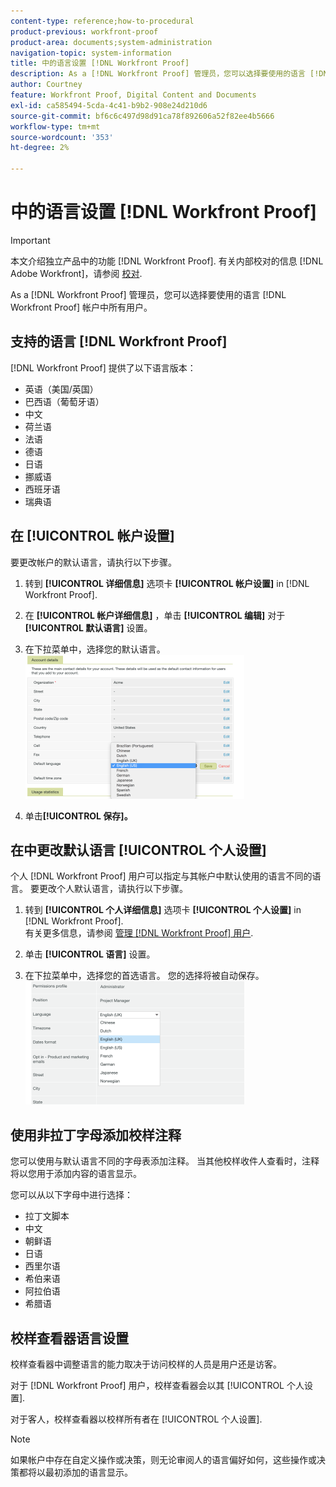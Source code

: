 ```yaml
---
content-type: reference;how-to-procedural
product-previous: workfront-proof
product-area: documents;system-administration
navigation-topic: system-information
title: 中的语言设置 [!DNL Workfront Proof]
description: As a [!DNL Workfront Proof] 管理员，您可以选择要使用的语言 [!DNL Workfront Proof] 帐户中所有用户。
author: Courtney
feature: Workfront Proof, Digital Content and Documents
exl-id: ca585494-5cda-4c41-b9b2-908e24d210d6
source-git-commit: bf6c6c497d98d91ca78f892606a52f82ee4b5666
workflow-type: tm+mt
source-wordcount: '353'
ht-degree: 2%

---
```


# 中的语言设置 [!DNL Workfront Proof]

>[!IMPORTANT]
>
>本文介绍独立产品中的功能 [!DNL Workfront Proof]. 有关内部校对的信息 [!DNL Adobe Workfront]，请参阅 [校对](../../../review-and-approve-work/proofing/proofing.md).

As a [!DNL Workfront Proof] 管理员，您可以选择要使用的语言 [!DNL Workfront Proof] 帐户中所有用户。

## 支持的语言 [!DNL Workfront Proof]

[!DNL Workfront Proof] 提供了以下语言版本：

* 英语（美国/英国）
* 巴西语（葡萄牙语）
* 中文
* 荷兰语
* 法语
* 德语
* 日语
* 挪威语
* 西班牙语
* 瑞典语

## 在 [!UICONTROL 帐户设置]

要更改帐户的默认语言，请执行以下步骤。

1. 转到 **[!UICONTROL 详细信息]** 选项卡 **[!UICONTROL 帐户设置]** in [!DNL Workfront Proof].

1. 在 **[!UICONTROL 帐户详细信息]** ，单击 **[!UICONTROL 编辑]** 对于 **[!UICONTROL 默认语言]** 设置。

1. 在下拉菜单中，选择您的默认语言。\
   ![account_language_setting.png](assets/account-language-setting-350x230.png)

1. 单击&#x200B;**[!UICONTROL 保存]。**

## 在中更改默认语言 [!UICONTROL 个人设置]

个人 [!DNL Workfront Proof] 用户可以指定与其帐户中默认使用的语言不同的语言。 要更改个人默认语言，请执行以下步骤。

1. 转到 **[!UICONTROL 个人详细信息]** 选项卡 **[!UICONTROL 个人设置]** in [!DNL Workfront Proof].\
   有关更多信息，请参阅 [管理 [!DNL Workfront Proof] 用户](../../../workfront-proof/wp-acct-admin/account-settings/manage-wp-users.md).

1. 单击 **[!UICONTROL 语言]** 设置。
1. 在下拉菜单中，选择您的首选语言。 您的选择将被自动保存。\
   ![personal_language_setting.png](assets/personal-language-setting-350x197.png)

## 使用非拉丁字母添加校样注释

您可以使用与默认语言不同的字母表添加注释。 当其他校样收件人查看时，注释将以您用于添加内容的语言显示。

您可以从以下字母中进行选择：

* 拉丁文脚本
* 中文
* 朝鲜语
* 日语
* 西里尔语
* 希伯来语
* 阿拉伯语
* 希腊语

## 校样查看器语言设置

校样查看器中调整语言的能力取决于访问校样的人员是用户还是访客。

对于 [!DNL Workfront Proof] 用户，校样查看器会以其 [!UICONTROL 个人设置].

对于客人，校样查看器以校样所有者在 [!UICONTROL 个人设置].

>[!NOTE]
>
>如果帐户中存在自定义操作或决策，则无论审阅人的语言偏好如何，这些操作或决策都将以最初添加的语言显示。
